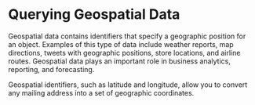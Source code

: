 # Querying Geospatial Data<a name="querying-geospatial-data"></a>

Geospatial data contains identifiers that specify a geographic position for an object\. Examples of this type of data include weather reports, map directions, tweets with geographic positions, store locations, and airline routes\. Geospatial data plays an important role in business analytics, reporting, and forecasting\.

Geospatial identifiers, such as latitude and longitude, allow you to convert any mailing address into a set of geographic coordinates\.

